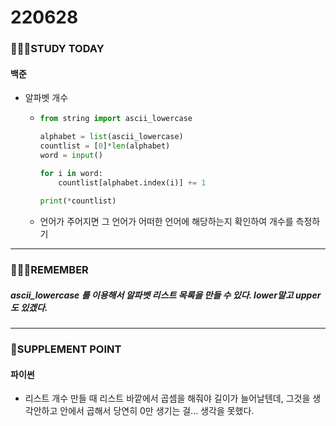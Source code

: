 # 220628

### 👨🏼‍🏫STUDY TODAY

#### 백준

- 알파벳 개수
  - ```python
    from string import ascii_lowercase
    
    alphabet = list(ascii_lowercase)
    countlist = [0]*len(alphabet)
    word = input()
    
    for i in word:
        countlist[alphabet.index(i)] += 1
        
    print(*countlist)
    ```
  
  - 언어가 주어지면 그 언어가 어떠한 언어에 해당하는지 확인하여 개수를 측정하기

---

### 💆🏼‍♂️REMEMBER

##### ascii_lowercase 를 이용해서 알파벳 리스트 목록을 만들 수 있다. lower말고 upper도 있겠다.

---

### 💫SUPPLEMENT POINT

#### 파이썬

- 리스트 개수 만들 때 리스트 바깥에서 곱셈을 해줘야 길이가 늘어날텐데, 그것을 생각안하고 안에서 곱해서 당연히 0만 생기는 걸... 생각을 못했다.
